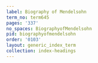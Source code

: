 ```yaml
---
label: Biography of Mendelsohn
term_no: term645
pages: '337'
no_spaces: BiographyofMendelsohn
pid: biographyofmendelsohn
order: '0103'
layout: generic_index_term
collection: index-headings
---
```

